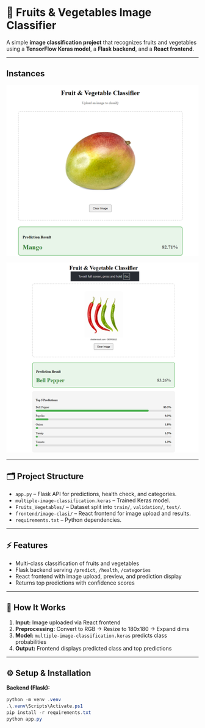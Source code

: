 # 🍎 Fruits & Vegetables Image Classifier

A simple **image classification project** that recognizes fruits and vegetables using a **TensorFlow Keras model**, a **Flask backend**, and a **React frontend**.

---

## Instances

![Project Screenshot](https://github.com/Ayush2049/FRUITS-AND-VEGETABLE-CLASSIFIER/raw/1c8fcaa8109090d4a0f0a10e4700627470c8cf49/Project-Instances/Screenshot%202025-10-19%20014753.png)

![Project Screenshot](https://github.com/Ayush2049/FRUITS-AND-VEGETABLE-CLASSIFIER/blob/0beb3baebf30a53fc7297add2c7d0efe0cb12b0a/Project-Instances/Screenshot%202025-10-19%20014836.png)

---

## 🗂️ Project Structure

- `app.py` – Flask API for predictions, health check, and categories.  
- `multiple-image-classification.keras` – Trained Keras model.  
- `Fruits_Vegetables/` – Dataset split into `train/`, `validation/`, `test/`.  
- `frontend/image-clasi/` – React frontend for image upload and results.  
- `requirements.txt` – Python dependencies.  

---

## ⚡ Features

- Multi-class classification of fruits and vegetables  
- Flask backend serving `/predict`, `/health`, `/categories`  
- React frontend with image upload, preview, and prediction display  
- Returns top predictions with confidence scores  

---

## 🧠 How It Works

1. **Input:** Image uploaded via React frontend  
2. **Preprocessing:** Convert to RGB → Resize to 180x180 → Expand dims  
3. **Model:** `multiple-image-classification.keras` predicts class probabilities  
4. **Output:** Frontend displays predicted class and top predictions  

---

## ⚙️ Setup & Installation

**Backend (Flask):**
```powershell
python -m venv .venv
.\.venv\Scripts\Activate.ps1
pip install -r requirements.txt
python app.py

